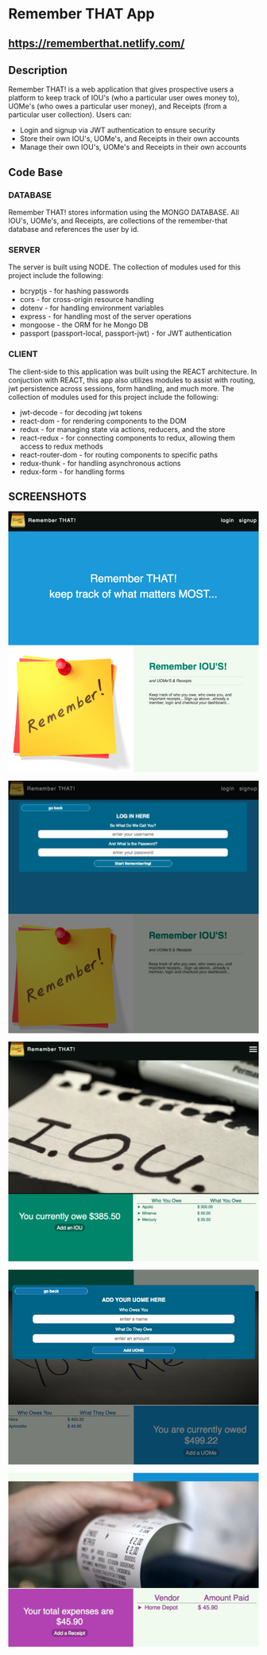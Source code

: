 # Remember THAT App
## https://rememberthat.netlify.com/
## Description

Remember THAT! is a web application that gives prospective users a platform to keep track of IOU's (who a particular user owes money to), UOMe's (who owes a particular user money), and Receipts (from a particular user collection).  Users can:
- Login and signup via JWT authentication to ensure security
- Store their own IOU's, UOMe's, and Receipts in their own accounts
- Manage their own IOU's, UOMe's and Receipts in their own accounts

## Code Base

### DATABASE
Remember THAT! stores information using the MONGO DATABASE.  All IOU's, UOMe's, and Receipts, are collections of the remember-that database and references the user by id.

### SERVER
The server is built using NODE.  The collection of modules used for this project include the following:
- bcryptjs - for hashing passwords
- cors - for cross-origin resource handling
- dotenv - for handling environment variables
- express - for handling most of the server operations
- mongoose - the ORM for he Mongo DB
- passport (passport-local, passport-jwt) - for JWT authentication
### CLIENT
The client-side to this application was built using the REACT architecture.  In conjuction with REACT, this app also utilizes modules to assist with routing, jwt persistence across sessions, form handling, and much more.  The collection of modules used for this project include the following:
- jwt-decode - for decoding jwt tokens
- react-dom - for rendering components to the DOM
- redux - for managing state via actions, reducers, and the store
- react-redux - for connecting components to redux, allowing them access to redux methods
- react-router-dom - for routing components to specific paths
- redux-thunk - for handling asynchronous actions
- redux-form - for handling forms

## SCREENSHOTS

![Image](./screenshots/rememberThat1.png)

![Image](./screenshots/rememberThat2.png)


![Image](./screenshots/rememberThat3.png)

![Image](./screenshots/rememberThat4.png)

![Image](./screenshots/rememberThat5.png)
